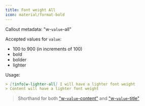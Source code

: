 ```yaml
---
title: Font weight All
icon: material/format-bold
---
```


Callout metadata: "w-`value`-all"

Accepted values for `value`:
- 100 to 900 (in increments of 100)
- bold
- bolder
- lighter

Usage:
```md
> [!info|w-lighter-all] I will have a lighter font weight 
> Content will have a lighter font weight
```

> Shorthand for both ["w-`value`-content"](../content-styling/page-14.md) and ["w-`value`-title"](../title-styling/page-24.md)